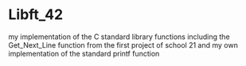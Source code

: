 # Libft_42


my implementation of the C standard library functions including the Get_Next_Line function from the first project of school 21 and my own implementation of the standard printf function
